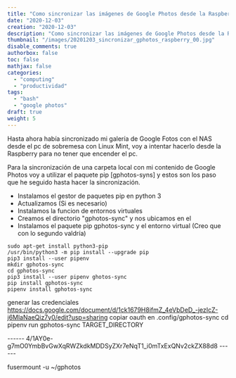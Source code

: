 ```yaml
---
title: "Como sincronizar las imágenes de Google Photos desde la Raspberry"
date: "2020-12-03"
creation: "2020-12-03"
description: "Como sincronizar las imágenes de Google Photos desde la Raspberry"
thumbnail: "/images/20201203_sincronizar_gphotos_raspberry_00.jpg"
disable_comments: true
authorbox: false
toc: false
mathjax: false
categories:
  - "computing"
  - "productividad"
tags:
  - "bash"
  - "google photos"
draft: true
weight: 5
---
```

Hasta ahora había sincronizado mi galería de Google Fotos con el NAS desde el pc de sobremesa con Linux Mint, voy a intentar hacerlo desde la Raspberry para no tener que encender el pc.
<!--more-->
Para la sincronización de una carpeta local con mi contenido de Google Photos voy a utilizar el paquete pip [gphotos-syns] y estos son los paso que he seguido hasta hacer la sincronización.

* Instalamos el gestor de paquetes pip en python 3
* Actualizamos (Si es necesario)
* Instalamos la funcion de entornos virtuales
* Creamos el directorio "gphotos-sync" y nos ubicamos en el
* Instalamos el paquete pip gphotos-sync y el entorno virtual (Creo que con lo segundo valdría)

```
sudo apt-get install python3-pip
/usr/bin/python3 -m pip install --upgrade pip
pip3 install --user pipenv 
mkdir gphotos-sync 
cd gphotos-sync
pip3 install --user pipenv ghotos-sync 
pip install gphotos-sync
pipenv install gphotos-sync
```



generar las credenciales https://docs.google.com/document/d/1ck1679H8ifmZ_4eVbDeD_-jezIcZ-j6MlaNaeQiz7y0/edit?usp=sharing copiar oauth en .config/gphotos-sync 
cd <installed directory>
pipenv run gphotos-sync TARGET_DIRECTORY

------ 4/1AY0e-g7mO0YmbBvGwXqRWZkdkMDDSyZXr7eNqT1_i0mTxExQNv2ckZX88d8 ------

fusermount -u ~/gphotos

[gphotos-sync]: ttps://pypi.org/project/gphotos-sync/
[Image-01]: /images/20201203_sincronizar_gphotos_raspberry_01.jpg
